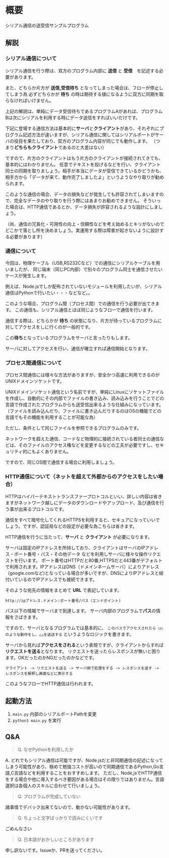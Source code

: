 # 概要

シリアル通信の送受信サンプルプログラム

## 解説

### シリアル通信について

シリアル通信を行う際は、双方のプログラム内部に **送信** と **受信**　を記述する必要があります。

また、どちらか片方が **送信,受信待ち** となってしまった場合は、フローが停止してしまう為
必ずどちらかが **待ち** の時は期待する値になるように双方に同期を取らなければいけません。

上記の解説は、単純にデータ受信待ちであるプログラムAがあれば、プログラムBは次にシリアルを利用する時にデータ送信をすればいいだけです。

下記に登場する通信方法は基本的に**サーバ**と**クライアント**があり、それぞれにプログラム記述方法が違いますが、シリアル通信に関してはシリアルポートがサーバの役目を果たしており、双方のプログラム内容が同じでも動作します。
（つまり**どちらもクライアント**であるのと大差はない）

ですので、片方のクライアントはもう片方のクライアントが接続されてきても、基本的にはわかりません。
任意でテキストを投げるなどを行い、クライアント同士の同期を取りましょう。相手が本当にデータが受信できているかどうかも、相手方から「データが来て、動作完了しましたよ」というようなやり取りが勧められます。

このような通信の場合、データの損失などが発生しても許容されてしまいますので、完全なデータのやり取りを行う際にはあまりお勧めできません。
そういった場合は、HTTP通信であるとか、データ損失が許容されるような設計にしましょう。

（尚、通信の冗長化・可用性の向上・信頼性などを考え始めるとキリがないのでどこかで落とし所を決めましょう。実運用する際は障害が起きないように設計する必要があります）

### 通信について

今回は、物理ケーブル（USB,RS232Cなど）での通信にシリアルケーブルを用いましたが、
同じ端末（同じPC内部）で別々のプログラム同士を通信させたいケースが発生します。

例えば、Node.jsでしか配布されていないモジュールを利用したいが、シリアル通信はPythonで行いたい・・・などなど。。

このような場合、プログラム間（プロセス間）での通信を行う必要が出てきます。
この通信も、シリアル通信とほぼ同じようなフローで通信を行います。

通信する際は、どちらかが **待ち** の状態になり、片方が待っているプログラムに対してアクセスをしに行くのが一般的です。

この**待ち**となっているプログラムをサーバと言ったりもします。

サーバに対してアクセスを行い、通信が確立すれば通信開始となります。

### プロセス間通信について

プロセス間通信には様々な方法がありますが、安全かつ高速に利用できるのがUNIXドメインソケットです。

UNIXドメインソケット通信という名前ですが、単純にLinuxにソケットファイルを作成し、自動的にその内部でファイルの書き込み、読み込みを行うことでどの言語で作成されたプログラムからも送受信出来るような仕組みになっています。（ファイルを読み込んだり、ファイルに書き込んだりするのはOSの機能でどの言語でもその機能を利用することが可能な為）

ただし、条件として同じファイルを参照できるプログラムのみです。

ネットワークを超えた通信、コードなど物理的に接続されている者同士の通信などは、そのファイルのアクセス権などを変更するなどの工夫が必要ですし、セキュリティ的にもよくありません。

ですので、同じOS間で通信する場合に利用しましょう。

### HTTP通信について（ネットを超えて外部からのアクセスをしたい場合）

HTTPはハイパーテキストトランスファープロトコルといい、詳しい内容は省きますがネットワーク越しにデータのダウンロードやアップロード、及び通信を行う事が出来るプロトコルです。

通信をすべて暗号化してくれるHTTPSを利用すると、セキュアになっていいでしょう。ですが、認証局などの設定が必要な為こちらは省きます。

HTTP通信を行うに当たって、**サーバ** と **クライアント** が必要になります。

サーバは固定のIPアドレスを所持しており、クライアントはサーバのIPアドレス・ポート番号・パス・その他データ などを利用しサーバに様々な操作リクエストを行います。
ポート番号はHTTPだと80番,HTTPSだと443番がデフォルトで利用されます。IPアドレスはDNS（ドメインネームサーバ）によりアドレス（google.comなど)となっている場合が多いですが、DNSによりIPアドレスと紐付いているのでIPアドレスでも接続できます。

そのような宛先の情報をまとめて **URL** で表記しています。

`http://ipアドレス.ドメイン:ポート番号/パス（エンドポイント)`

パス以下の情報でサーバまで到達します。 サーバ内部のプログラムで**パス**の情報をさばきます。

ですので、サーバとなるプログラムでは基本的に、 `このパスでアクセスされたら ○○のような動作をし、△△を返送する` というようなロジックを書きます。

サーバから見れば**アクセスをされる**という表現ですが、クライアントからすれば**リクエストを送る**となります。
リクエストを送ったらレスポンスが無いと困ります。OKだったのかNGだったのかなどです。

```
クライアント -> リクエストを送る -> サーバ側で処理をする -> レスポンスを返す -> レスポンスを解釈し画面などに表示する
```

このようなフローでHTTP通信は行われます。

## 起動方法

1. `main.py` 内部のシリアルポートPathを変更
2. `python3 main.py` を実行

## Q&A

> Q. なぜPythonを利用したか

A. どれでもシリアル通信は可能ですが、Node.jsだと非同期通信の記述になってしまう可能性があり、極めて勉強コストが高いので同期通信であるPython,Go言語,C言語などを利用することをおすすめします。
ただし、Node,jsでHTTP通信をする場合や他に導入するべき要因がある場合はその限りではありません。言語選択は各個人のスキルに合わせて行いましょう。

> Q. プログラムが完成していない

諸事情でデバック出来てないので、動かない可能性があります。

> Q. ちょっと文字ばっかりで読みにくいです

ごめんなさい

> Q. 日本語がおかしいところがあります

申し訳ないです。Issueか、PRを送ってください。

